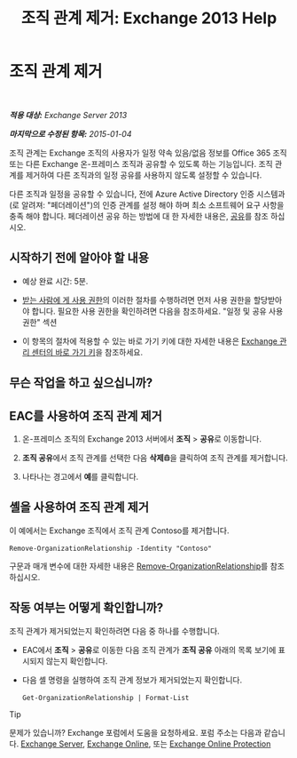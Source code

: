 ﻿---
title: '조직 관계 제거: Exchange 2013 Help'
TOCTitle: 조직 관계 제거
ms:assetid: ff211394-f58b-4da7-bb3a-df6abcb5950e
ms:mtpsurl: https://technet.microsoft.com/ko-kr/library/JJ657513(v=EXCHG.150)
ms:contentKeyID: 50484618
ms.date: 05/22/2018
mtps_version: v=EXCHG.150
ms.translationtype: MT
---

# 조직 관계 제거

 

_**적용 대상:** Exchange Server 2013_

_**마지막으로 수정된 항목:** 2015-01-04_

조직 관계는 Exchange 조직의 사용자가 일정 약속 있음/없음 정보를 Office 365 조직 또는 다른 Exchange 온-프레미스 조직과 공유할 수 있도록 하는 기능입니다. 조직 관계를 제거하여 다른 조직과의 일정 공유를 사용하지 않도록 설정할 수 있습니다.

다른 조직과 일정을 공유할 수 있습니다, 전에 Azure Active Directory 인증 시스템과 (로 알려져: "페더레이션")의 인증 관계를 설정 해야 하며 최소 소프트웨어 요구 사항을 충족 해야 합니다. 페더레이션 공유 하는 방법에 대 한 자세한 내용은, [공유](sharing-exchange-2013-help.md)를 참조 하십시오.

## 시작하기 전에 알아야 할 내용

  - 예상 완료 시간: 5분.

  - [받는 사람에 게 사용 권한](recipients-permissions-exchange-2013-help.md)의 이러한 절차를 수행하려면 먼저 사용 권한을 할당받아야 합니다. 필요한 사용 권한을 확인하려면 다음을 참조하세요. "일정 및 공유 사용 권한" 섹션

  - 이 항목의 절차에 적용할 수 있는 바로 가기 키에 대한 자세한 내용은 [Exchange 관리 센터의 바로 가기 키](keyboard-shortcuts-in-the-exchange-admin-center-exchange-online-protection-help.md)을 참조하세요.

## 무슨 작업을 하고 싶으십니까?

## EAC를 사용하여 조직 관계 제거

1.  온-프레미스 조직의 Exchange 2013 서버에서 **조직** \> **공유**로 이동합니다.

2.  **조직 공유**에서 조직 관계를 선택한 다음 **삭제**![삭제 아이콘](images/Dd979797.14f639f6-61e8-4418-bbfb-0db14de9d2f5(EXCHG.150).gif "삭제 아이콘")을 클릭하여 조직 관계를 제거합니다.

3.  나타나는 경고에서 **예**를 클릭합니다.

## 셸을 사용하여 조직 관계 제거

이 예에서는 Exchange 조직에서 조직 관계 Contoso를 제거합니다.

    Remove-OrganizationRelationship -Identity "Contoso"

구문과 매개 변수에 대한 자세한 내용은 [Remove-OrganizationRelationship](https://technet.microsoft.com/ko-kr/library/ee332362\(v=exchg.150\))를 참조하십시오.

## 작동 여부는 어떻게 확인합니까?

조직 관계가 제거되었는지 확인하려면 다음 중 하나를 수행합니다.

  - EAC에서 **조직** \> **공유**로 이동한 다음 조직 관계가 **조직 공유** 아래의 목록 보기에 표시되지 않는지 확인합니다.

  - 다음 셸 명령을 실행하여 조직 관계 정보가 제거되었는지 확인합니다.
    
        Get-OrganizationRelationship | Format-List


> [!TIP]
> 문제가 있습니까? Exchange 포럼에서 도움을 요청하세요. 포럼 주소는 다음과 같습니다. <A href="https://go.microsoft.com/fwlink/p/?linkid=60612">Exchange Server</A>, <A href="https://go.microsoft.com/fwlink/p/?linkid=267542">Exchange Online</A>, 또는 <A href="https://go.microsoft.com/fwlink/p/?linkid=285351">Exchange Online Protection</A>


